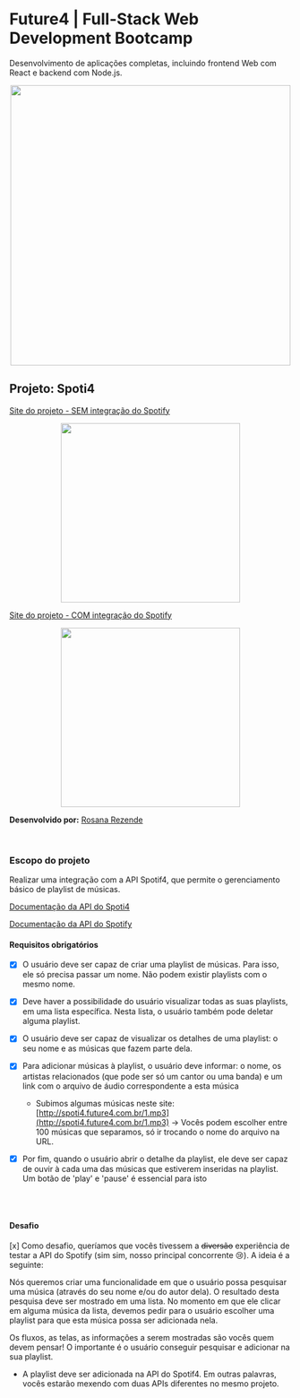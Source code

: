 # Future4 | Full-Stack Web Development Bootcamp
Desenvolvimento de aplicações completas, incluindo frontend Web com React e backend com Node.js.

<p align="center">
  <img  width='500' src='https://user-images.githubusercontent.com/45580434/74607837-f69f5e00-50ba-11ea-97e0-62fab855bcb6.png'>
</p>

## Projeto: Spoti4

[Site do projeto - SEM integração do Spotify](http://spoti4-rosana.surge.sh/)

<p align="center">
  <img  height='320' src='https://user-images.githubusercontent.com/45580434/76128847-469b8180-5fe4-11ea-8877-85ee691040a0.gif'>
  <!-- <img  height='320' src='xxx'> -->
</p>

[Site do projeto - COM integração do Spotify](http://spoti4-v2-rosana.surge.sh/)

<p align="center">
  <img  height='320' src='https://user-images.githubusercontent.com/45580434/76128847-469b8180-5fe4-11ea-8877-85ee691040a0.gif'>
  <!-- <img  height='320' src='xxx'> -->
</p>


**Desenvolvido por:** [Rosana Rezende](https://www.linkedin.com/in/rosanarezende/)

<br>


### Escopo do projeto
Realizar uma integração com a API Spotif4, que permite o gerenciamento básico de playlist de músicas.
<br>

[Documentação da API do Spoti4](https://documenter.getpostman.com/view/4233568/SVtWvmod?version=latest)

[Documentação da API do Spotify](https://developer.spotify.com/documentation/web-api/)
<br>

#### Requisitos obrigatórios

- [x] O usuário deve ser capaz de criar uma playlist de músicas. Para isso, ele só precisa passar um nome. Não podem existir playlists com o mesmo nome.

- [x] Deve haver a possibilidade do usuário visualizar todas as suas playlists, em uma lista específica. Nesta lista, o usuário também pode deletar alguma playlist.

- [x] O usuário deve ser capaz de visualizar os detalhes de uma playlist: o seu nome e as músicas que fazem parte dela.

- [x] Para adicionar músicas à playlist, o usuário deve informar: o nome, os artistas relacionados (que pode ser só um cantor ou uma banda) e um link com o arquivo de áudio correspondente a esta música
    - Subimos algumas músicas neste site: [http://spoti4.future4.com.br/1.mp3](http://spoti4.future4.com.br/1.mp3) → Vocês podem escolher entre 100 músicas que separamos, só ir trocando o nome do arquivo na URL.

- [x] Por fim, quando o usuário abrir o detalhe da playlist, ele deve ser capaz de ouvir à cada uma das músicas que estiverem inseridas na playlist. Um botão de 'play' e 'pause' é essencial para isto

<br><br>

#### Desafio

[x] Como desafio, queríamos que vocês tivessem a ~~diversão~~ experiência de testar a API do Spotify (sim sim, nosso principal concorrente 😢). A ideia é a seguinte:

Nós queremos criar uma funcionalidade em que o usuário possa pesquisar uma música (através do seu nome e/ou do autor dela). O resultado desta pesquisa deve ser mostrado em uma lista. No momento em que ele clicar em alguma música da lista, devemos pedir para o usuário escolher uma playlist para que esta música possa ser adicionada nela. 

Os fluxos, as telas, as informações a serem mostradas são vocês quem devem pensar! O importante é o usuário conseguir pesquisar e adicionar na sua playlist.

- A playlist deve ser adicionada na API do Spotif4. Em outras palavras, vocês estarão mexendo com duas APIs diferentes no mesmo projeto.

<br>

